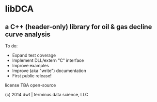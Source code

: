 # libDCA
## a C++ (header-only) library for oil & gas decline curve analysis

To do:
* Expand test coverage
* Implement DLL/extern "C" interface
* Improve examples
* Improve (aka "write") documentation
* First public release!

license TBA open-source

(c) 2014 dwt | terminus data science, LLC
